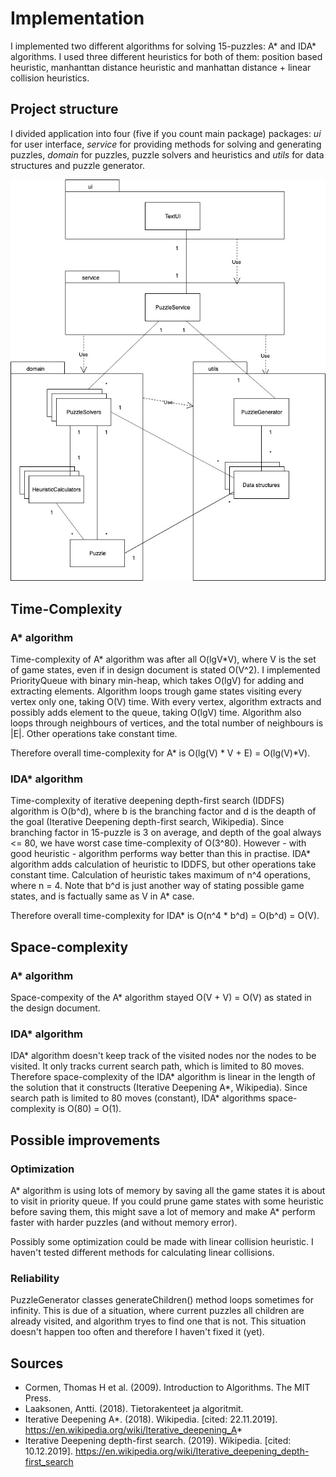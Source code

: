 # Implementation

I implemented two different algorithms for solving 15-puzzles: A* and IDA* algorithms. I used three different heuristics for both of them: position based heuristic, manhanttan distance heuristic and manhattan distance + linear collision heuristics.

## Project structure

I divided application into four (five if you count main package) packages: *ui* for user interface, *service* for providing methods for solving and generating puzzles, *domain* for puzzles, puzzle solvers and heuristics and *utils* for data structures and puzzle generator. 

![structure](https://github.com/MiguelSombrero/fifteen-puzzle-solver/blob/master/documentation/pics/structure.jpg)

## Time-Complexity

### A* algorithm

Time-complexity of A* algorithm was after all O(lgV*V), where V is the set of game states, even if in design document is stated O(V^2). I implemented PriorityQueue with binary min-heap, which takes O(lgV) for adding and extracting elements. Algorithm loops trough game states visiting every vertex only one, taking O(V) time. With every vertex, algorithm extracts and possibly adds element to the queue, taking O(lgV) time. Algorithm also loops through neighbours of vertices, and the total number of neighbours is |E|. Other operations take constant time.

Therefore overall time-complexity for A* is O(lg(V) * V + E) = O(lg(V)*V).

### IDA* algorithm

Time-complexity of iterative deepening depth-first search (IDDFS) algorithm is O(b^d), where b is the branching factor and d is the deapth of the goal (Iterative Deepening depth-first search, Wikipedia). Since branching factor in 15-puzzle is 3 on average, and depth of the goal always <= 80, we have worst case time-complexity of O(3^80). However - with good heuristic - algorithm performs way better than this in practise. IDA* algorithm adds calculation of heuristic to IDDFS, but other operations take constant time. Calculation of heuristic takes maximum of n^4 operations, where n = 4. Note that b^d is just another way of stating possible game states, and is factually same as V in A* case.

Therefore overall time-complexity for IDA* is O(n^4 * b^d) = O(b^d) = O(V).

## Space-complexity

### A* algorithm

Space-compexity of the A* algorithm stayed O(V + V) = O(V) as stated in the design document.

### IDA* algorithm

IDA* algorithm doesn't keep track of the visited nodes nor the nodes to be visited. It only tracks current search path, which is limited to 80 moves. Therefore space-complexity of the IDA* algorithm is linear in the length of the solution that it constructs (Iterative Deepening A*, Wikipedia). Since search path is limited to 80 moves (constant), IDA* algorithms space-complexity is O(80) = O(1).

## Possible improvements

### Optimization

A* algorithm is using lots of memory by saving all the game states it is about to visit in priority queue. If you could prune game states with some heuristic before saving them, this might save a lot of memory and make A* perform faster with harder puzzles (and without memory error).

Possibly some optimization could be made with linear collision heuristic. I haven't tested different methods for calculating linear collisions. 

### Reliability

PuzzleGenerator classes generateChildren() method loops sometimes for infinity. This is due of a situation, where current puzzles all children are already visited, and algorithm tryes to find one that is not. This situation doesn't happen too often and therefore I haven't fixed it (yet). 

## Sources

- Cormen, Thomas H et al. (2009). Introduction to Algorithms. The MIT Press.
- Laaksonen, Antti. (2018). Tietorakenteet ja algoritmit.
- Iterative Deepening A*. (2018). Wikipedia. [cited: 22.11.2019]. https://en.wikipedia.org/wiki/Iterative_deepening_A*
- Iterative Deepening depth-first search. (2019). Wikipedia. [cited: 10.12.2019]. https://en.wikipedia.org/wiki/Iterative_deepening_depth-first_search